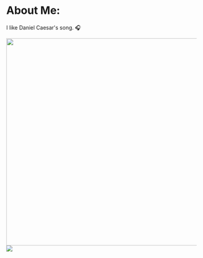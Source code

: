 # About Me:
I like Daniel Caesar's song. 🎧

<img src="https://media1.tenor.com/m/zjPmY6uweNEAAAAd/daniel-caesar.gif" style="width:550px">
<img src="https://i.pinimg.com/736x/a4/0b/a6/a40ba698abb23f0b57fd0f89fff548ba.jpg" style="width:550px border-radius:20px">
